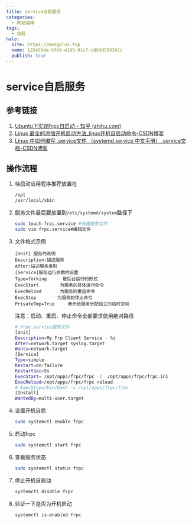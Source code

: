 ```yaml
---
title: service自启服务
categories:
  - 网站运维
tags:
  - 自启
halo:
  site: https://mengplus.top
  name: 125455da-5f69-4185-91c7-c863d559397c
  publish: true
---
```

# service自启服务

## 参考链接
1. [Ubuntu下实现Frpc自启动 - 知乎 (zhihu.com)](https://zhuanlan.zhihu.com/p/521448626)
2. [Linux 最全的添加开机启动方法_linux开机自启动命令-CSDN博客](https://blog.csdn.net/shgh_2004/article/details/118360788)
3. [Linux 中如何编写 .service文件 （systemd.service 中文手册）_service文档-CSDN博客](https://blog.csdn.net/qq_19661477/article/details/134048834)

## 操作流程

1. 待启动应用程序推荐放置在

   ```bash
   /opt
   /usr/local/sbin
   ```

2. 服务文件最后要放置到`/etc/systemd/system`路径下

   ```bash
   sudo touch frpc.service #创建服务文件
   sudo vim frpc.service#编辑文件
   ```

3. 文件格式示例

   ```
   [Unit] 服务的说明
   Description:描述服务
   After:描述服务类别
   [Service]服务运行参数的设置
   Type=forking      是后台运行的形式
   ExecStart        为服务的具体运行命令
   ExecReload       为服务的重启命令
   ExecStop        为服务的停止命令
   PrivateTmp=True     表示给服务分配独立的临时空间
   ```

   注意：启动、重启、停止命令全部要求使用绝对路径

   ```bash
   # frpc.service服务文件
   [Unit]
   Description=My Frp Client Service - %i
   After=network.target syslog.target
   Wants=network.target
   [Service]
   Type=simple
   Restart=on-failure
   RestartSec=5s
   ExecStart= /opt/apps/frpc/frpc -c  /opt/apps/frpc/frpc.ini
   ExecReload=/opt/apps/frpc/frpc reload
   # ExecStop=/bin/bash -c /opt/apps/frpc/frpc
   [Install]
   WantedBy=multi-user.target
   ```

4. 设置开机自启

   ```bash
   sudo systemctl enable frpc
   ```

5. 启动frpc

   ```bash
   sudo systemctl start frpc
   ```

6. 查看服务状态

   ```bash
   sudo systemctl status frpc
   ```

7. 停止开机自启动

   ```bash
   systemctl disable frpc
   ```

8. 验证一下是否为开机启动

   ```bash
   systemctl is-enabled frpc
   ```
